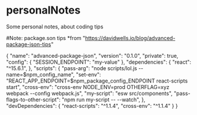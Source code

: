 # personalNotes
Some personal notes, about coding tips

#Note: package.son tips
*from "https://davidwells.io/blog/advanced-package-json-tips"

{
  "name": "advanced-package-json",
  "version": "0.1.0",
  "private": true,
  "config": {
    "SESSION_ENDPOINT": "my-value"
  },
  "dependencies": {
    "react": "^15.6.1",
  },
  "scripts": {
    "pass-arg": "node scripts/lol.js --name=$npm_config_name",
    "set-env": "REACT_APP_ENDPOINT=$npm_package_config_ENDPOINT react-scripts start",
    "cross-env": "cross-env NODE_ENV=prod OTHERFLAG=xyz webpack --config webpack.js",
    "my-script": "esw src/components",
    "pass-flags-to-other-script": "npm run my-script -- --watch",
  },
  "devDependencies": {
    "react-scripts": "^1.1.4",
    "cross-env": "^1.1.4"
  }
}
